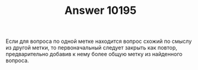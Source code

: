 ﻿---
title: "Answer 10195"
se.owner.user_id: 199733
se.owner.display_name: "edem"
se.owner.link: "https://ru.meta.stackoverflow.com/users/199733/edem"
se.answer_id: 10195
se.question_id: 10194
se.post_type: answer
se.score: -1
se.is_accepted: False
---
<p>Если для вопроса по одной метке находится вопрос схожий по смыслу из другой метки, то первоначальный следует закрыть как повтор, предварительно добавив к нему более общую метку из найденного вопроса.</p>
